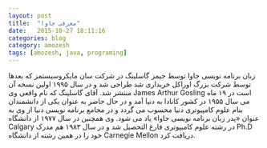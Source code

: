```yaml
---
layout: post
title:  "معرفی جاوا"
date:   2015-10-27 18:11:16
categories: blog
category: amozesh
tags: [amozesh, java, programing]
---
```


زبان برنامه نویسی جاوا توسط جیمز گاسلینگ در شرکت سان مایکروسیستمز که بعدها توسط شرکت بزرگ اوراکل خریداری شد طراحی شد و در سال ۱۹۹۵ اولین نسخه آن منتشر شد.
آقای گاسلینگ که نام واقعی وی James Arthur Gosling است در ۱۹ ماه می سال ۱۹۵۵ در کشور کانادا به دنیا آمد و در حال حاضر به عنوان یکی از دانشمندان بنام علوم کامپیوتری دنیا محسوب می گردد و در مجامع برنامه نویسی دنیا از وی به عنوان «پدر زبان برنامه نویسی جاوا» یاد می شود.
وی همچنین در سال ۱۹۷۷ از دانشگاه Calgary در رشته علوم کامیپوتری فارغ التحصیل شد و در سال ۱۹۸۳ هم مدرک Ph.D خود را در همین رشته از دانشگاه Carnegie Mellon دریافت کرد.